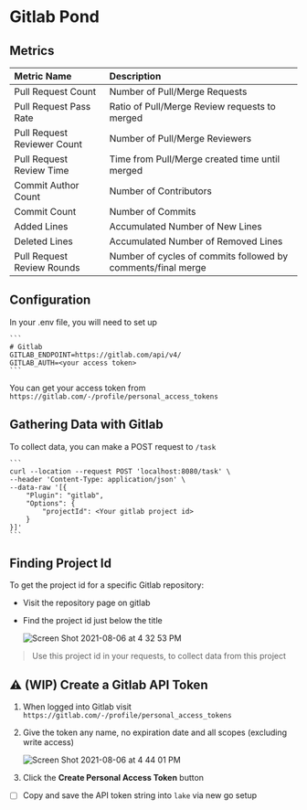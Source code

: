 # Gitlab Pond

## Metrics

Metric Name | Description
:------------ | :-------------
Pull Request Count | Number of Pull/Merge Requests
Pull Request Pass Rate | Ratio of Pull/Merge Review requests to merged
Pull Request Reviewer Count | Number of Pull/Merge Reviewers
Pull Request Review Time | Time from Pull/Merge created time until merged
Commit Author Count | Number of Contributors
Commit Count | Number of Commits
Added Lines | Accumulated Number of New Lines
Deleted Lines | Accumulated Number of Removed Lines
Pull Request Review Rounds | Number of cycles of commits followed by comments/final merge

## Configuration

In your .env file, you will need to set up

    ```
    # Gitlab
    GITLAB_ENDPOINT=https://gitlab.com/api/v4/
    GITLAB_AUTH=<your access token>
    ```

You can get your access token from `https://gitlab.com/-/profile/personal_access_tokens`

## Gathering Data with Gitlab

To collect data, you can make a POST request to `/task`

    ```
    curl --location --request POST 'localhost:8080/task' \
    --header 'Content-Type: application/json' \
    --data-raw '[{
        "Plugin": "gitlab",
        "Options": {
            "projectId": <Your gitlab project id>
        }
    }]'
    ```

## Finding Project Id

To get the project id for a specific Gitlab repository:
- Visit the repository page on gitlab
- Find the project id just below the title

  ![Screen Shot 2021-08-06 at 4 32 53 PM](https://user-images.githubusercontent.com/3789273/128568416-a47b2763-51d8-4a6a-8a8b-396512bffb03.png)

> Use this project id in your requests, to collect data from this project

## ⚠️ (WIP) Create a Gitlab API Token

1. When logged into Gitlab visit `https://gitlab.com/-/profile/personal_access_tokens`
2. Give the token any name, no expiration date and all scopes (excluding write access)

    ![Screen Shot 2021-08-06 at 4 44 01 PM](https://user-images.githubusercontent.com/3789273/128569148-96f50d4e-5b3b-4110-af69-a68f8d64350a.png)

3. Click the **Create Personal Access Token** button
- [ ] Copy and save the API token string into `lake` via new go setup

